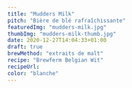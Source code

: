 ```yaml
---
title: "Mudders Milk"
pitch: "Bière de blé rafraîchissante"
featuredImg: "mudders-milk.jpg"
thumbImg: "mudders-milk-thumb.jpg"
date: 2020-12-27T14:04:33+01:00
draft: true
brewMethod: "extraits de malt"
recipe: "Brewferm Belgian Wit"
recipeUrl: 
color: "blanche"
---
```


